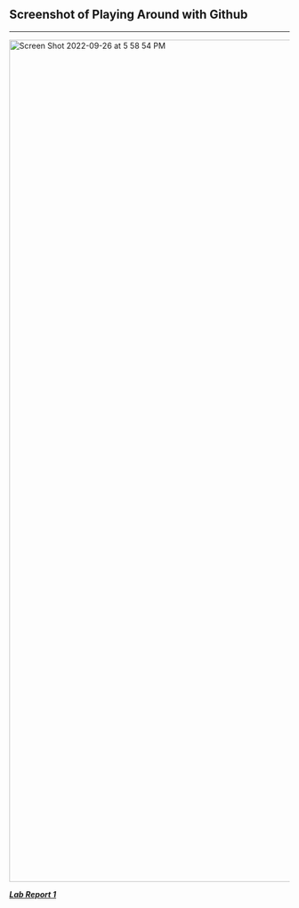 ## Screenshot of Playing Around with Github 
---
<img width="1512" alt="Screen Shot 2022-09-26 at 5 58 54 PM" src="https://user-images.githubusercontent.com/114449002/192407132-60bfe70d-6fb4-4b56-b105-3935d10fcf0d.png">

***[Lab Report 1]([lab-report-1-week-0.html](https://bec002.github.io/cse15l-lab-reports/))***
